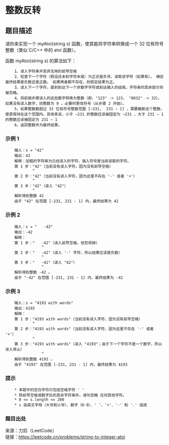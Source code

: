 # 整数反转

## 题目描述

请你来实现一个 myAtoi(string s) 函数，使其能将字符串转换成一个 32 位有符号整数（类似 C/C++ 中的 atoi 函数）。

函数 myAtoi(string s) 的算法如下：

```text
    1、读入字符串并丢弃无用的前导空格
    2、检查下一个字符（假设还未到字符末尾）为正还是负号，读取该字符（如果有）。 确定最终结果是负数还是正数。 如果两者都不存在，则假定结果为正。
    3、读入下一个字符，直到到达下一个非数字字符或到达输入的结尾。字符串的其余部分将被忽略。
    4、将前面步骤读入的这些数字转换为整数（即，"123" -> 123， "0032" -> 32）。如果没有读入数字，则整数为 0 。必要时更改符号（从步骤 2 开始）。
    5、如果整数数超过 32 位有符号整数范围 [−231,  231 − 1] ，需要截断这个整数，使其保持在这个范围内。具体来说，小于 −231 的整数应该被固定为 −231 ，大于 231 − 1 的整数应该被固定为 231 − 1
    6、返回整数作为最终结果。
```

### 示例 1

```text
    输入：s = "42"
    输出：42
    解释：加粗的字符串为已经读入的字符，插入符号是当前读取的字符。
    第 1 步："42"（当前没有读入字符，因为没有前导空格）
            ^
    第 2 步："42"（当前没有读入字符，因为这里不存在 '-' 或者 '+'）
            ^
    第 3 步："42"（读入 "42"）
            ^
    解析得到整数 42
    由于 "42" 在范围 [-231, 231 - 1] 内，最终结果为 42
```

### 示例 2

```text
    输入：s = "   -42"
    输出：-42
    解释：
    第 1 步："   -42"（读入前导空格，但忽视掉）
                ^
    第 2 步："   -42"（读入 '-' 字符，所以结果应该是负数）
                ^
    第 3 步："   -42"（读入 "42"）
                ^
    解析得到整数 -42 。
    由于 "-42" 在范围 [-231, 231 - 1] 内，最终结果为 -42
```

### 示例 3

```text
    输入：s = "4193 with words"
    输出：4193
    解释：
    第 1 步："4193 with words"（当前没有读入字符，因为没有前导空格）
            ^
    第 2 步："4193 with words"（当前没有读入字符，因为这里不存在 '-' 或者 '+'）
            ^
    第 3 步："4193 with words"（读入 "4193"；由于下一个字符不是一个数字，所以读入停止）
                ^
    解析得到整数 4193 。
    由于 "4193" 在范围 [-231, 231 - 1] 内，最终结果为 4193
```

### 提示

```text
    * 本题中的空白字符只包括空格字符 ' '
    * 除前导空格或数字后的其余字符串外，请勿忽略 任何其他字符。
    * 0 <= s.length <= 200
    * s 由英文字母（大写和小写）、数字（0-9）、' '、'+'、'-' 和 '.' 组成
```

### 题目出处

来源：力扣（LeetCode）  
链接：<https://leetcode.cn/problems/string-to-integer-atoi>
